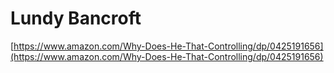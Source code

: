 # Lundy Bancroft

[https://www.amazon.com/Why-Does-He-That-Controlling/dp/0425191656](https://www.amazon.com/Why-Does-He-That-Controlling/dp/0425191656)
